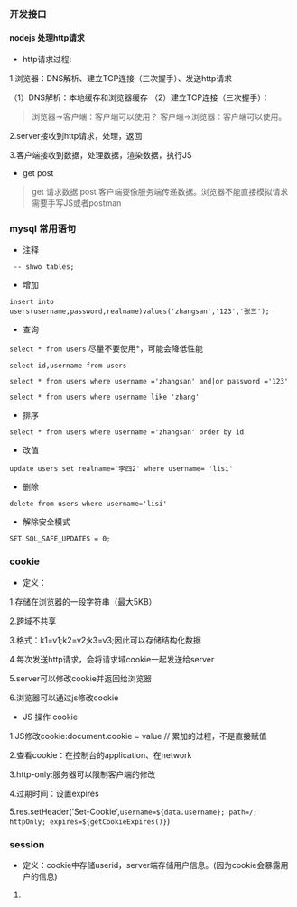 ### 开发接口

#### nodejs 处理http请求

- http请求过程:

1.浏览器：DNS解析、建立TCP连接（三次握手）、发送http请求

（1）DNS解析：本地缓存和浏览器缓存
（2）建立TCP连接（三次握手）：

> 浏览器->客户端：客户端可以使用？
  客户端->浏览器：客户端可以使用。
 
2.server接收到http请求，处理，返回

3.客户端接收到数据，处理数据，渲染数据，执行JS

- get post

> get 请求数据
> post 客户端要像服务端传递数据。浏览器不能直接模拟请求需要手写JS或者postman

### mysql 常用语句

- 注释

` -- shwo tables;`

- 增加

`insert into users(username,password,realname)values('zhangsan','123','张三');`

- 查询

`select * from users` 尽量不要使用*，可能会降低性能

`select id,username from users`

`select * from users where username ='zhangsan' and|or password ='123'`

`select * from users where username like 'zhang'`

- 排序

`select * from users where username ='zhangsan' order by id`

- 改值

`update users set realname='李四2' where username= 'lisi'`

- 删除

`delete from users where username='lisi'`

- 解除安全模式

`SET SQL_SAFE_UPDATES = 0;`

### cookie

- 定义： 

1.存储在浏览器的一段字符串（最大5KB）

2.跨域不共享

3.格式：k1=v1;k2=v2;k3=v3;因此可以存储结构化数据

4.每次发送http请求，会将请求域cookie一起发送给server

5.server可以修改cookie并返回给浏览器

6.浏览器可以通过js修改cookie

- JS 操作 cookie

1.JS修改cookie:document.cookie = value // 累加的过程，不是直接赋值

2.查看cookie：在控制台的application、在network

3.http-only:服务器可以限制客户端的修改

4.过期时间：设置expires

5.res.setHeader('Set-Cookie',`username=${data.username}; path=/; httpOnly; expires=${getCookieExpires()}`)

### session

- 定义：cookie中存储userid，server端存储用户信息。(因为cookie会暴露用户的信息)

1.
